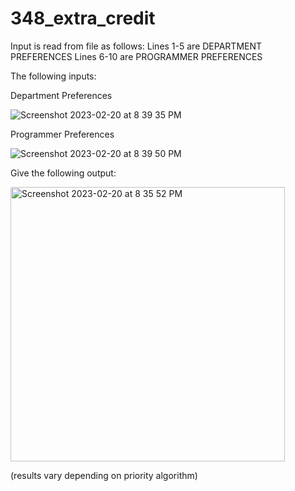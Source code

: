 # 348_extra_credit

Input is read from file as follows:
  Lines 1-5 are DEPARTMENT PREFERENCES
  Lines 6-10 are PROGRAMMER PREFERENCES


The following inputs:
  
  Department Preferences
  
  ![Screenshot 2023-02-20 at 8 39 35 PM](https://user-images.githubusercontent.com/120140940/220233666-7d78aa34-3fbf-4521-8f3d-e5f67b861990.png)

  
  Programmer Preferences
  
  ![Screenshot 2023-02-20 at 8 39 50 PM](https://user-images.githubusercontent.com/120140940/220233703-6b8ce090-7d61-4d2c-b463-dd44764f599d.png)

  
  
  
  Give the following output:
  
  <img width="439" alt="Screenshot 2023-02-20 at 8 35 52 PM" src="https://user-images.githubusercontent.com/120140940/220233436-5fe5fa7d-bcc8-4369-9566-8e04dd63a90b.png">

(results vary depending on priority algorithm)

